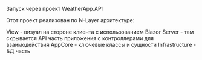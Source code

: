 Запуск через проект WeatherApp.API

Этот проект реализован по N-Layer архитектуре:

View - визуал на стороне клиента с использованием Blazor
Server - там скрывается API часть приложения с контроллерами для взаимодействия
AppCore - ключевые классы и сущности
Infrastructure - БД часть
